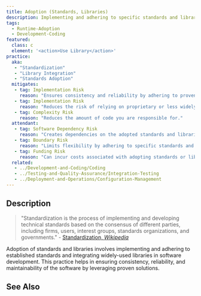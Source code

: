```yaml
---
title: Adoption (Standards, Libraries)
description: Implementing and adhering to specific standards and libraries.
tags: 
  - Runtime-Adoption
  - Development-Coding
featured: 
  class: c
  element: '<action>Use Library</action>'
practice:
  aka: 
   - "Standardization"
   - "Library Integration"
   - "Standards Adoption"
  mitigates:
   - tag: Implementation Risk
     reason: "Ensures consistency and reliability by adhering to proven standards and libraries."
   - tag: Implementation Risk
     reason: "Reduces the risk of relying on proprietary or less widely adopted solutions."
   - tag: Complexity Risk
     reason: "Reduces the amount of code you are responsible for."
  attendant:
   - tag: Software Dependency Risk
     reason: "Creates dependencies on the adopted standards and libraries."
   - tag: Boundary Risk
     reason: "Limits flexibility by adhering to specific standards and libraries which may be hard to change later."
   - tag: Funding Risk
     reason: "Can incur costs associated with adopting standards or libraries."
  related:
   - ../Development-and-Coding/Coding
   - ../Testing-and-Quality-Assurance/Integration-Testing
   - ../Deployment-and-Operations/Configuration-Management
---
```


<PracticeIntro details={frontMatter} /> 

## Description

> "Standardization is the process of implementing and developing technical standards based on the consensus of different parties, including firms, users, interest groups, standards organizations, and governments." - [Standardization, _Wikipedia_](https://en.wikipedia.org/wiki/Standardization)

Adoption of standards and libraries involves implementing and adhering to established standards and integrating widely-used libraries in software development. This practice helps in ensuring consistency, reliability, and maintainability of the software by leveraging proven solutions.

## See Also

<TagList tag="Runtime-Adoption" />
